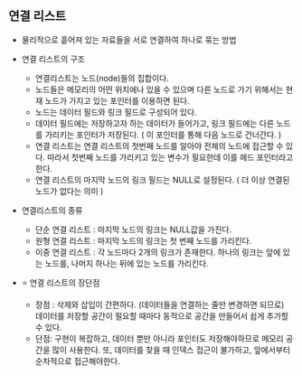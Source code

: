 ## 연결 리스트

- 물리적으로 흩어져 있는 자료들을 서로 연결하여 하나로 묶는 방법
- 연결 리스트의 구조
  - 연결리스트는 노드(node)들의 집합이다.
  - 노드들은 메모리의 어떤 위치에나 있을 수 있으며 다른 노드로 가기 위해서는 현재 노드가 가지고 있는 포인터를 이용하면 된다.
  - 노드는 데이터 필드와 링크 필드로 구성되어 있다.
  - 데이터 필드에는 저장하고자 하는 데이터가 들어가고, 링크 필드에는 다른 노드를 가리키는 포인터가 저장된다. ( 이 포인터를 통해 다음 노드로 건너간다. )
  - 연결 리스트는 연결 리스트의 첫번째 노드를 알아야 전체의 노드에 접근할 수 있다. 따라서 첫번째 노드를 가리키고 있는 변수가 필요한데 이를 헤드 포인터라고 한다. 
  - 연결 리스트의 마지막 노드의 링크 필드는 NULL로 설정된다. ( 더 이상 연결된 노드가 없다는 의미 )
- 연결리스트의 종류
  - 단순 연결 리스트 : 마지막 노드의 링크는 NULL값을 가진다.
  - 원형 연결 리스트 : 마지막 노드의 링크는 첫 번째 노드를 가리킨다.
  - 이중 연결 리스트 : 각 노드마다 2개의 링크가 존재한다. 하나의 링크는 앞에 있는 노드를, 나머지 하나는 뒤에 있는 노드를 가리킨다.

- ⭐️  연결 리스트의 장단점
  - 장점 : 삭제와 삽입이 간편하다. (데이터들을 연결하는 줄만 변경하면 되므로)  데이터를 저장할 공간이 필요할 때마다 동적으로 공간을 만들어서 쉽게 추가할 수 있다.
  - 단점: 구현이 복잡하고, 데이터 뿐만 아니라 포인터도 저장해야하므로 메모리 공간을 많이 사용한다. 또, 데이터를 찾을 때 인덱스 접근이 불가하고, 앞에서부터 순차적으로 접근해야한다.